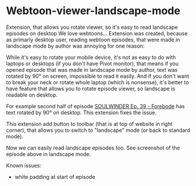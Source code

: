 # Webtoon-viewer-landscape-mode

Extension, that allows you rotate viewer, so it's easy to read landscape episodes on desktop
We love webtoons... Extension was created, because as primarly desktop user, reading webtoon episodes, that were made in landscape mode by author was annoying for one reason:

While it's easy to rotate your mobile device, it's not as easy to do with laptops or desktops (if you don't have Pivot monitor), that means if you opened episode that was made in landscape mode by author, text was rotated by 90° on screen, impossible to read it easily. And if you don't want to break your neck or rotate whole laptop (which is nonsense), it's better to have feature that allows you to rotate episode viewer, so landscape is readable on desktop.

For example second half of episode [SOULWINDER Ep. 39 - Forebode](https://www.webtoons.com/en/thriller/soulwinder/ep-39-forebode/viewer?title_no=2880&episode_no=39) has text rotated by 90° on desktop. This extension fixes the issue.

This extension add button to toolbar (that is at top of website in right corner), that allows you to switch to "landscape" mode (or back to standard mode).

Now we can easily read landscape episodes too. See screenshot of the episode above in landscape mode.

Known issues:

- white padding at start of episode
